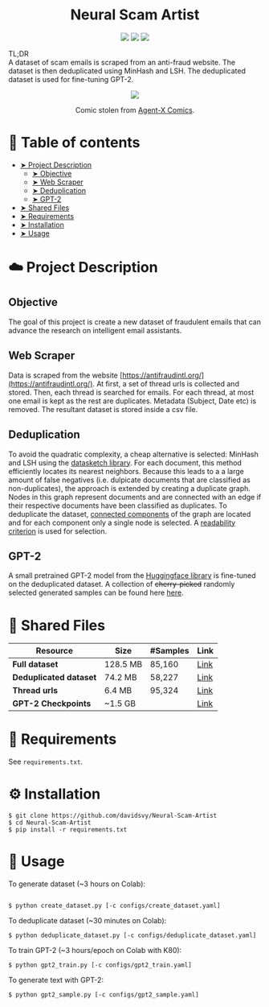 <h1 align="center">
  <b>Neural Scam Artist</b><br>
</h1>


<p align="center">
      <a href="https://www.python.org/">
        <img src="https://img.shields.io/badge/python-3.7-blue.svg" /></a>
       <a href= "https://pytorch.org/">
        <img src="https://img.shields.io/badge/PyTorch-1.9-FF0000.svg" /></a>
       <a href= "https://github.com/davidsvy/Neural-Scam-Artist/blob/main/LICENSE">
        <img src="https://img.shields.io/badge/license-MIT-white.svg" /></a>
</p>

TL;DR\
A dataset of scam emails is scraped from an anti-fraud website. The dataset is then deduplicated
using MinHash and LSH. The deduplicated dataset is used for fine-tuning GPT-2.


<p align="center">
  <img src="https://github.com/davidsvy/Neural-Scam-Artist/blob/main/assets/comic.jpg?raw=true" />
</p>



<p align="center">
  Comic stolen from <a href="https://www.agent-x.com.au/">Agent-X Comics</a>.
  
</p>



:book: Table of contents
===

<!--ts-->
  * [➤ Project Description](#project-description)
    * [➤ Objective](#objective)
    * [➤ Web Scraper](#web-scraper)
    * [➤ Deduplication](#deduplication)
    * [➤ GPT-2](#gpt-2)
  * [➤ Shared Files](#shared-files)
  * [➤ Requirements](#requirements)
  * [➤ Installation](#installation)
  * [➤ Usage](#usage)
<!--te-->

:cloud: Project Description
===

Objective
---

The goal of this project is create a new dataset of fraudulent emails that can advance the
research on intelligent email assistants.

Web Scraper
---

Data is scraped from the website [https://antifraudintl.org/](https://antifraudintl.org/). 
At first, a set of thread urls is collected and stored. Then, each thread is searched for 
emails. For each thread, at most one email is kept as the rest are duplicates. Metadata 
(Subject, Date etc) is removed. The resultant dataset is stored inside a csv file.

Deduplication
---
To avoid the quadratic complexity, a cheap alternative is selected: MinHash and LSH using the [datasketch library](https://github.com/ekzhu/datasketch). For each document, this method 
efficiently locates its nearest neighbors. Because this leads to a a large amount of false
negatives (i.e. dulpicate documents that are classified as non-duplicates), the approach is
extended by creating a duplicate graph. Nodes in this graph represent documents and are connected
with an edge if their respective documents have been classified as duplicates. To deduplicate the 
dataset, [connected components](https://en.wikipedia.org/wiki/Component_(graph_theory)) of the 
graph are located and for each component only a single node is selected. A 
[readability criterion](https://en.wikipedia.org/wiki/Readability) is used for selection.

GPT-2
---

A small pretrained GPT-2 model from the 
[Huggingface library](https://huggingface.co/transformers/model_doc/gpt2.html#gpt2lmheadmodel)
is fine-tuned on the deduplicated dataset. A collection of ~~cherry-picked~~ randomly selected 
generated samples can be found here [here](https://github.com/davidsvy/Neural-Scam-Artist/blob/main/generated_samples/generated_samples.txt).

:file_folder: Shared Files
===


| Resource | Size | #Samples | Link |
|-------------------|---|---|---|
| **Full dataset**          | 128.5 MB  | 85,160  | [Link](https://drive.google.com/file/d/1CoZp1F0FqB3pOqYlQ7X9XqCChppZFUps/view?usp=sharing)  |
| **Deduplicated dataset**  | 74.2 MB   | 58,227  | [Link](https://drive.google.com/file/d/19JXTPTqV9gaKzHqGdbyyEuEfXD2l5DCc/view?usp=sharing)  |
| **Thread urls**           | 6.4 MB    | 95,324  | [Link](https://drive.google.com/file/d/1AmVIqCnWzSCqexTv02wOBAnPhiTkgHkP/view?usp=sharing)  |
| **GPT-2 Checkpoints**     | ~1.5 GB   |   | [Link](https://drive.google.com/drive/folders/1RUV2gPbGUetBFlIJZ9_W-ARB70x_9s-L?usp=sharing)  |





:toolbox: Requirements
===
See `requirements.txt`.


:gear: Installation
===
```
$ git clone https://github.com/davidsvy/Neural-Scam-Artist
$ cd Neural-Scam-Artist
$ pip install -r requirements.txt
```

:roll_of_paper: Usage
===

To generate dataset (~3 hours on Colab):
```

$ python create_dataset.py [-c configs/create_dataset.yaml]
```

To deduplicate dataset (~30 minutes on Colab):
```
$ python deduplicate_dataset.py [-c configs/deduplicate_dataset.yaml]
```

To train GPT-2 (~3 hours/epoch on Colab with K80):
```
$ python gpt2_train.py [-c configs/gpt2_train.yaml]
```

To generate text with GPT-2:
```
$ python gpt2_sample.py [-c configs/gpt2_sample.yaml]
```

